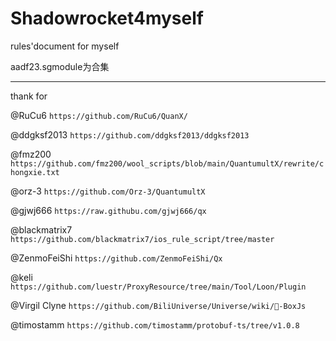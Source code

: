 # Shadowrocket4myself
rules'document for myself

aadf23.sgmodule为合集

---
thank for

@RuCu6 `https://github.com/RuCu6/QuanX/`

@ddgksf2013 `https://github.com/ddgksf2013/ddgksf2013`

@fmz200 `https://github.com/fmz200/wool_scripts/blob/main/QuantumultX/rewrite/chongxie.txt`

@orz-3 `https://github.com/Orz-3/QuantumultX`

@gjwj666 `https://raw.githubu.com/gjwj666/qx`

@blackmatrix7 `https://github.com/blackmatrix7/ios_rule_script/tree/master`

@ZenmoFeiShi `https://github.com/ZenmoFeiShi/Qx`

@keli `https://github.com/luestr/ProxyResource/tree/main/Tool/Loon/Plugin`

@Virgil Clyne `https://github.com/BiliUniverse/Universe/wiki/🧰-BoxJs`

@timostamm `https://github.com/timostamm/protobuf-ts/tree/v1.0.8`
